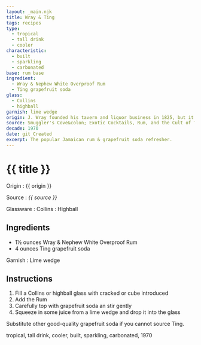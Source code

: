 ```yaml
---
layout: _main.njk
title: Wray & Ting
tags: recipes
type:
  - tropical
  - tall drink
  - cooler
characteristic:
  - built
  - sparkling
  - carbonated
base: rum base
ingredient:
  - Wray & Nephew White Overproof Rum
  - Ting grapefruit soda
glass:
  - Collins
  - highball
garnish: lime wedge
origin: J. Wray founded his tavern and liquor business in 1825, but it was not until 1976 that Ting grapefruit soda became available, making possible a marriage of liquids that would become a beloved Jamaican staple.
source: Smuggler's Cove&colon; Exotic Cocktails, Rum, and the Cult of Tiki
decade: 1970
date: git Created
excerpt: The popular Jamaican rum & grapefruit soda refresher.
---
```

<!-- markdownlint-disable MD025 -->
# {{ title }}
<!-- markdownlint-enable MD025 -->

Origin
  : {{ origin }}

Source
  : <cite><span data-pagefind-filter="Source">{{ source }}</span></cite>

Glassware
  : <span data-pagefind-filter="Glassware">Collins</span>
  : <span data-pagefind-filter="Glassware">Highball</span>

## Ingredients

* 1&frac12; ounces Wray & Nephew White Overproof Rum
* 4 ounces Ting grapefruit soda

Garnish
  : <span data-pagefind-filter="Garnish">Lime wedge</span>

## Instructions

1. Fill a Collins or highball glass with cracked or cube introduced
2. Add the Rum
3. Carefully top with grapefruit soda an stir gently
4. Squeeze in some juice from a lime wedge and drop it into the glass

<tiki-callout type="note">

  Substitute other good-quality grapefruit soda if you cannot source Ting.

</tiki-callout>

<div
  class="sr-only"
  data-cat[0]="Drink"
  data-type[0]="Tropical"
  data-type[1]="Tall drink"
  data-type[2]="Cooler"
  data-char[0]="Built"
  data-char[1]="Sparkling"
  data-char[2]="Carbonated"
  data-base[0]="Rum/Cane spirits"
  data-ingredient[0]="Wray & Nephew White Overproof Rum"
  data-ingredient[1]="Pot still unaged rum"
  data-ingredient[2]="Pot still unaged rum (overproof)"
  data-ingredient[3]="Grapefruit soda"
  data-ingredient[4]="Ting grapefruit soda"
  data-pantry[0]="Lime wedge"
  data-liquor[0]="Wray & Nephew White Overproof Rum"
  data-liquor[1]="Pot still unaged rum"
  data-liquor[2]="Pot still unaged rum (overproof)"
  data-soda[0]="Grapefruit soda"
  data-soda[1]="Ting grapefruit soda"
  data-origin[0]="Jamaica"
  data-origin[1]="Traditional"
  data-decade[0]="1970"
  data-pagefind-filter="
    Category[data-cat[0]],
    Type[data-type[0]],
    Type[data-type[1]],
    Type[data-type[2]],
    Characteristic[data-char[0]],
    Characteristic[data-char[1]],
    Characteristic[data-char[2]],
    Base[data-base[0]],
    Ingredient[data-ingredient[0]],
    Ingredient[data-ingredient[1]],
    Ingredient[data-ingredient[2]],
    Ingredient[data-ingredient[3]],
    Ingredient[data-ingredient[4]],
    Pantry[data-pantry[0]],
    Liquor[data-liquor[0]],
    Liquor[data-liquor[1]],
    Liquor[data-liquor[2]],
    Soda & seltzer[data-soda[0]],
    Soda & seltzer[data-soda[1]],
    Origin[data-origin[0]],
    Origin[data-origin[1]],
    Decade[data-decade[0]]
  "
>
</div>

<div class="keywords" aria-hidden>tropical, tall drink, cooler, built, sparkling, carbonated, 1970</div>
